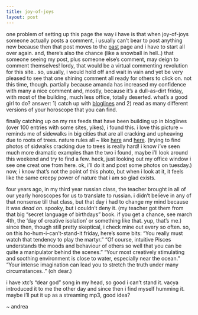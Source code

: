 ```yaml
---
title: joy-of-joys    
layout: post
---
```


one problem of setting up this page the way i have is that when joy-of-joys someone actually posts a comment, i usually can&#8217;t bear to post anything new because then that post moves to the [past][1] page and i have to start all over again. and, there&#8217;s also the chance (like a snowball in hell..) that someone seeing my post, plus someone else&#8217;s comment, may deign to comment themselves! lordy, that would be a virtual commenting revolution for this site.. so, usually, i would hold off and wait in vain and yet be very pleased to see that one shining comment all ready for others to click on. not this time, though. partially because amanda has increased my confidence with many a nice comment and, mostly, because it&#8217;s a dull-as-dirt friday, with most of the building, much less office, totally deserted. what&#8217;s a good girl to do? answer: 1) catch up with [bloglines][2] and 2) read as many different versions of your horoscope that you can find.

finally catching up on my rss feeds that have been building up in bloglines (over 100 entries with some sites, yikes), i found this. i love this picture ~ reminds me of sidewalks in big cities that are all cracking and upheaving due to roots of trees. nature rules all ~ like [here][3] and [here][4]. (trying to find photos of sidwalks cracking due to trees is really hard! i know i&#8217;ve seen much more dramatic examples than the two i found, maybe i&#8217;ll look around this weekend and try to find a few. heck, just looking out my office window i see one creat one from here. ok, i&#8217;ll do it and post some photos on tuesday.) now, i know that&#8217;s not the point of this photo, but when i look at it, it feels like the same creepy power of nature that i am so glad exists. 

four years ago, in my third year russian class, the teacher brought in all of our yearly horoscopes for us to translate to russian. i didn&#8217;t believe in any of that nonsense till that class, but that day i had to change my mind because it was *dead on*. spooky, but i couldn&#8217;t deny it. (my teacher got them from that big &#8220;secret language of birthdays&#8221; book. if you get a chance, see march 4th, the &#8216;day of creative isolation&#8217; or something like that. yup, that&#8217;s me.) since then, though still pretty skeptical, i check mine out every so often. so, on this ho-hum-i-can&#8217;t-stand-it friday, here&#8217;s some bits: &#8220;You really must watch that tendency to play the martyr.&#8221; &#8220;Of course, intuitive Pisces understands the moods and behaviour of others so well that you can be quite a manipulator behind the scenes.&#8221; &#8220;Your most creatively stimulating and soothing environment is close to water, especially near the ocean.&#8221; &#8220;Your intense imagination can lead you to stretch the truth under many circumstances..&#8221; (oh dear.) 

i have xtc&#8217;s &#8220;dear god&#8221; song in my head, so good i can&#8217;t stand it. vacya introduced it to me the other day and since then i find myself humming it. maybe i&#8217;ll put it up as a streaming mp3, good idea? 

~ andrea

 [1]: past.php
 [2]: http://www.bloglines.com
 [3]: http://users.rcn.com/fgardino/images/norlcrack.jpg
 [4]: http://primates.ximian.com/~federico/photo/street/2002-07-sidewalk.jpg